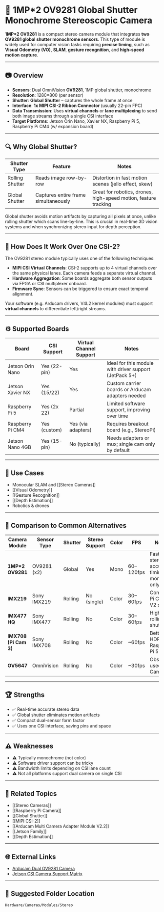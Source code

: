 # 🔲 1MP*2 OV9281 Global Shutter Monochrome Stereoscopic Camera

**1MP*2 OV9281** is a compact stereo camera module that integrates **two OV9281 global shutter monochrome sensors**. This type of module is widely used for computer vision tasks requiring **precise timing**, such as **Visual Odometry (VO)**, **SLAM**, **gesture recognition**, and **high-speed motion capture**.

---

## 📷 Overview

- **Sensors**: Dual OmniVision **OV9281**, 1MP global shutter, monochrome
- **Resolution**: 1280×800 (per sensor)
- **Shutter**: **Global Shutter** – captures the whole frame at once
- **Interface**: **1x MIPI CSI-2 Ribbon Connector** (usually 22-pin FPC)
- **Data Transmission**: Uses **virtual channels** or **lane multiplexing** to send both image streams through a single CSI interface
- **Target Platforms**: Jetson Orin Nano, Xavier NX, Raspberry Pi 5, Raspberry Pi CM4 (w/ expansion board)

---

## 🔍 Why Global Shutter?

| Shutter Type   | Feature                                      | Notes                                                                 |
|----------------|----------------------------------------------|-----------------------------------------------------------------------|
| Rolling Shutter| Reads image row-by-row                       | Distortion in fast motion scenes (jello effect, skew)                 |
| Global Shutter | Captures entire frame simultaneously         | Great for robotics, drones, high-speed motion, feature tracking       |

Global shutter avoids motion artifacts by capturing all pixels at once, unlike rolling shutter which scans line-by-line. This is crucial in real-time 3D vision systems and when synchronizing stereo input for depth perception.

---

## 🧪 How Does It Work Over One CSI-2?

The OV9281 stereo module typically uses one of the following techniques:

- **MIPI CSI Virtual Channels**: CSI-2 supports up to 4 virtual channels over the same physical lanes. Each camera feeds a separate virtual channel.
- **Hardware Aggregation**: Some boards aggregate both sensor outputs via FPGA or CSI multiplexer onboard.
- **Firmware Sync**: Sensors can be triggered to ensure exact temporal alignment.

Your software (e.g. Arducam drivers, V4L2 kernel modules) must support **virtual channels** to differentiate left/right streams.

---

## ⚙️ Supported Boards

| Board               | CSI Support | Virtual Channel Support | Notes                                               |
|--------------------|-------------|--------------------------|-----------------------------------------------------|
| Jetson Orin Nano   | Yes (22-pin)| Yes                      | Ideal for this module with driver support (JetPack 5+) |
| Jetson Xavier NX   | Yes (15/22) | Yes                      | Custom carrier boards or Arducam adapters needed    |
| Raspberry Pi 5     | Yes (2x 22) | Partial                  | Limited software support, improving over time       |
| Raspberry Pi CM4   | Yes (custom)| Yes (via adapters)       | Requires breakout board (e.g., StereoPi)            |
| Jetson Nano 4GB    | Yes (15-pin)| No (typically)           | Needs adapters or mux; single cam only by default   |

---

## 🎯 Use Cases

- Monocular SLAM and [[Stereo Cameras]]
- [[Visual Odometry]]
- [[Gesture Recognition]]
- [[Depth Estimation]]
- Robotics & drones

---

## 🔁 Comparison to Common Alternatives

| Camera Module       | Sensor Type       | Shutter        | Stereo Support | Color | FPS      | Notes                                 |
|---------------------|-------------------|----------------|----------------|-------|----------|----------------------------------------|
| **1MP*2 OV9281**     | OV9281 (x2)       | Global         | Yes            | Mono  | 60–120fps| Fast stereo, accurate timing, mono only |
| **IMX219**           | Sony IMX219       | Rolling        | No (single)    | Color | 30–60fps | Common Pi Cam V2 sensor                |
| **IMX477 HQ**        | Sony IMX477       | Rolling        | No             | Color | 30–60fps | High res, rolling shutter              |
| **IMX708 (Pi Cam 3)**| Sony IMX708       | Rolling        | No             | Color | ~60fps   | Better HDR, for Raspberry Pi 5         |
| **OV5647**           | OmniVision        | Rolling        | No             | Color | ~30fps   | Obsolete, used in Pi Cam V1            |

---

## 🏆 Strengths

- ✅ Real-time accurate stereo data
- ✅ Global shutter eliminates motion artifacts
- ✅ Compact dual-sensor form factor
- ✅ Uses one CSI interface, saving pins and space

---

## ⚠️ Weaknesses

- ⚠️ Typically monochrome (not color)
- ⚠️ Software driver support can be tricky
- ⚠️ Bandwidth limits depending on CSI lane count
- ⚠️ Not all platforms support dual camera on single CSI

---

## 🔗 Related Topics

- [[Stereo Cameras]]
- [[Raspberry Pi Camera]]
- [[Global Shutter]]
- [[MIPI CSI-2]]
- [[Arducam Multi Camera Adapter Module V2.2]]
- [[Jetson Family]]
- [[Depth Estimation]]

---

## 🌐 External Links

- [Arducam Dual OV9281 Camera](https://www.arducam.com/product/1mp-ov9281-global-shutter-monochrome-stereo-camera/)
- [Jetson CSI Camera Support Matrix](https://developer.nvidia.com/embedded/jetson-modules)

---

## 📂 Suggested Folder Location

`Hardware/Cameras/Modules/Stereo`
